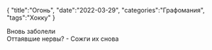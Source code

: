 {
"title":"Огонь",
"date":"2022-03-29",
"categories":"Графомания", 
"tags":"Хокку"
}

Вновь заболели  
Оттаявшие нервы? - 
Сожги их снова

